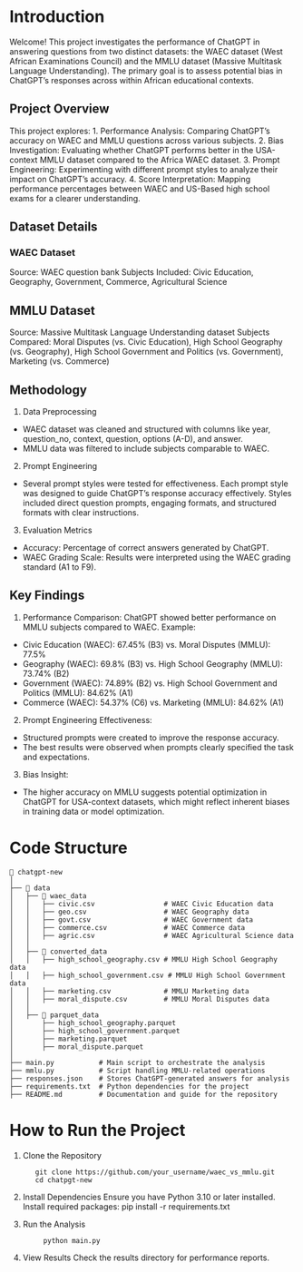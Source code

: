 # Introduction

Welcome! This project investigates the performance of ChatGPT in answering questions from two distinct datasets: the WAEC dataset (West African Examinations Council) and the MMLU dataset (Massive Multitask Language Understanding). The primary goal is to assess potential bias in ChatGPT’s responses across within African educational contexts.

## Project Overview

This project explores:
	1.	Performance Analysis: Comparing ChatGPT’s accuracy on WAEC and MMLU questions across various subjects.
	2.	Bias Investigation: Evaluating whether ChatGPT performs better in the USA-context MMLU dataset compared to the Africa WAEC dataset.
	3.	Prompt Engineering: Experimenting with different prompt styles to analyze their impact on ChatGPT’s accuracy.
	4.	Score Interpretation: Mapping performance percentages between  WAEC  and US-Based high school exams for a clearer understanding.

## Dataset Details

### WAEC Dataset
Source: WAEC question bank
Subjects Included: Civic Education, Geography, Government, Commerce, Agricultural Science
 

## MMLU Dataset
Source: Massive Multitask Language Understanding dataset
Subjects Compared: Moral Disputes (vs. Civic Education), High School Geography (vs. Geography), High School Government and Politics (vs. Government), Marketing (vs. Commerce)

 ## Methodology

1. Data Preprocessing
- WAEC dataset was cleaned and structured with columns like year, question_no, context, question, options (A-D), and answer.
- MMLU data was filtered to include subjects comparable to WAEC.

2. Prompt Engineering
- Several prompt styles were tested for effectiveness. Each prompt style was designed to guide ChatGPT’s response accuracy effectively. Styles included direct question prompts, engaging formats, and structured formats with clear instructions.

3. Evaluation Metrics
- Accuracy: Percentage of correct answers generated by ChatGPT.
- WAEC Grading Scale: Results were interpreted using the WAEC grading standard (A1 to F9).

## Key Findings
1.	Performance Comparison:
ChatGPT showed better performance on MMLU subjects compared to WAEC.
Example:
- Civic Education (WAEC): 67.45% (B3) vs. Moral Disputes (MMLU): 77.5%
- Geography (WAEC): 69.8% (B3) vs. High School Geography (MMLU): 73.74% (B2)
- Government (WAEC): 74.89% (B2) vs. High School Government and Politics (MMLU): 84.62% (A1)
- Commerce (WAEC): 54.37% (C6) vs. Marketing (MMLU): 84.62% (A1)

2.	Prompt Engineering Effectiveness:
- Structured prompts were created to improve the response accuracy.
- The best results were observed when prompts clearly specified the task and expectations.

3.	Bias Insight:
- The higher accuracy on MMLU suggests potential optimization in ChatGPT for USA-context datasets, which might reflect inherent biases in training data or model optimization.

# Code Structure
```
📂 chatgpt-new
│
├── 📁 data
│   ├── 📁 waec_data
│   │   ├── civic.csv                 # WAEC Civic Education data
│   │   ├── geo.csv                   # WAEC Geography data
│   │   ├── govt.csv                  # WAEC Government data
│   │   ├── commerce.csv              # WAEC Commerce data
│   │   ├── agric.csv                 # WAEC Agricultural Science data
│   │
│   ├── 📁 converted_data
│   │   ├── high_school_geography.csv # MMLU High School Geography data
│   │   ├── high_school_government.csv # MMLU High School Government data
│   │   ├── marketing.csv             # MMLU Marketing data
│   │   ├── moral_dispute.csv         # MMLU Moral Disputes data
│   │
│   ├── 📁 parquet_data
│       ├── high_school_geography.parquet
│       ├── high_school_government.parquet
│       ├── marketing.parquet
│       ├── moral_dispute.parquet
│
├── main.py           # Main script to orchestrate the analysis
├── mmlu.py           # Script handling MMLU-related operations
├── responses.json    # Stores ChatGPT-generated answers for analysis
├── requirements.txt  # Python dependencies for the project
├── README.md         # Documentation and guide for the repository
```

# How to Run the Project
1. Clone the Repository
   ```
      git clone https://github.com/your_username/waec_vs_mmlu.git
      cd chatpgt-new
   ```

3. Install Dependencies
      Ensure you have Python 3.10 or later installed. Install required packages:
        pip install -r requirements.txt
    	
4. Run the Analysis
   ```
        python main.py
   ```

5. View Results
     Check the results directory for performance reports.
     
